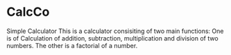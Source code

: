 # CalcCo
Simple Calculator
This is a calculator consisiting of two main functions: 
One is of Calculation of addition, subtraction, multiplication and division of two numbers.
The other is a factorial of a number.
